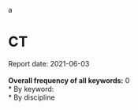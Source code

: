 a<h1>CT</h1>Report date: 2021-06-03<br><br><b>Overall frequency of all keywords:</b> 0<br>* By keyword: <br />* By discipline